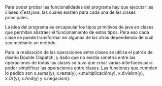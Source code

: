 Para poder probar las funcionalidades del programa hay que ejecutar las clases xTest.java, las cuales existen para cada una de las clases principales.


La idea del programa es encapsular los tipos primitivos de java en clases que permitan abstraer el funcionamiento de estos tipos. Para eso cada clase se puede transformar
en algunas de las otras dependiendo de cuál sea mediante un método.


Para la realización de las operaciones entre clases se utiliza el patrón de diseño Double Dispatch, y dado que no existía simetría entre las operaciones de todas
las clases se tuvo que crear varias interfaces para poder simplificar las operaciones entre clases.
Las funciones que cumplen lo pedido son x.suma(y), x.resta(y), x.multiplicación(y), x.division(y), x.Or(y), x.And(y) y x.negacion().
